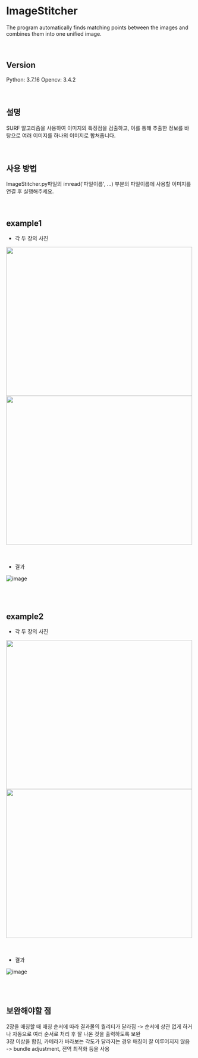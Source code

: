 # ImageStitcher
The program automatically finds matching points between the images and combines them into one unified image.
<br/><br/><br/>  
  
## Version
Python: 3.7.16
Opencv: 3.4.2
<br/><br/><br/>  

## 설명
SURF 알고리즘을 사용하여 이미지의 특징점을 검출하고, 이를 통해 추출한 정보를 바탕으로 여러 이미지를 하나의 이미지로 합쳐줍니다.
<br/><br/><br/>  

## 사용 방법
ImageStitcher.py파일의 imread('파일이름', ...)  부분의 파일이름에 사용할 이미지를 연결 후 실행해주세요.
<br/><br/><br/>  

## example1
- 각 두 장의 사진  
<img src="https://github.com/pianoop/ImageStitcher/assets/86285421/5faf5d12-bb95-4197-849f-d70e8b0048fe.png" width="500" height="400"/>  
<img src="https://github.com/pianoop/ImageStitcher/assets/86285421/ee83574c-7f88-455c-8158-6c009f198db8.png" width="500" height="400"/>  
<br/><br/><br/>  

- 결과  

![image](https://github.com/pianoop/ImageStitcher/assets/86285421/cb061d7b-9068-4cf0-8b6c-f1e04cdd6f16)  
<br/><br/><br/>  

## example2
- 각 두 장의 사진  
<img src="https://github.com/pianoop/ImageStitcher/assets/86285421/612955fe-2431-45a9-9bde-a10651f18305.png" width="500" height="400"/>  
<img src="https://github.com/pianoop/ImageStitcher/assets/86285421/dbe0faef-8ba2-42c9-b16a-5d5b38e02a5c.png" width="500" height="400"/>  
<br/><br/><br/>  

- 결과  

![image](https://github.com/pianoop/ImageStitcher/assets/86285421/28b6eb74-f8ad-4567-a541-cf08c6365310)  
<br/><br/><br/>  


## 보완해야할 점
2장을 매칭할 때 매칭 순서에 따라 결과물의 퀄리티가 달라짐 -> 순서에 상관 없게 하거나 자동으로 여러 순서로 처리 후 잘 나온 것을 출력하도록 보완  
3장 이상을 합침, 카메라가 바라보는 각도가 달라지는 경우 매칭이 잘 이루어지지 않음 -> bundle adjustment, 전역 최적화 등을 사용
<br/><br/><br/>  

